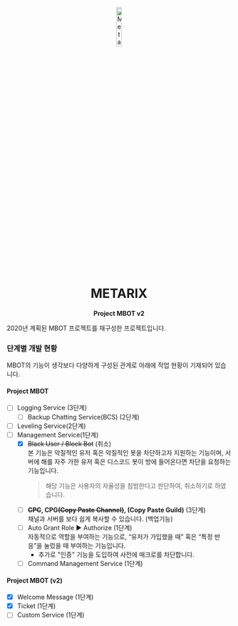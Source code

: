 <p align="center">
    <img src="https://user-images.githubusercontent.com/16767890/130764254-cb2d7a62-a19d-4c10-92a0-9b897910a7fc.png" width="15%" alt="Metarix BOT"/>
</p>
<h1 align="center">METARIX</h1>
<p align="center">
   <b>Project MBOT v2</b>
</p>
2020년 계획된 MBOT 프로젝트를 재구성한 프로젝트입니다.

### 단계별 개발 현황

MBOT의 기능이 생각보다 다양하게 구성된 관게로 아래에 작업 현황이 기재되어 있습니다.

#### Project MBOT
* [ ] Logging Service (3단계)
    * [ ] Backup Chatting Service(BCS) (2단계)
* [ ] Leveling Service(2단계)
* [ ] Management Service(1단계)
    * [x] ~~Black User / Block Bot~~ (취소)<br/>
      본 기능은 악질적인 유저 혹은 악질적인 봇을 차단하고자 지원하는 기능이며, 서버에 해를 자주 가한 유저 혹은 디스코드 봇이 방에 들어온다면 차단을 요청하는 기능입니다.
      > 해당 기능은 사용자의 자율성을 침범한다고 판단하여, 취소하기로 하였습니다.
    * [ ] **~~CPC~~, CPG~~(Copy Paste Channel)~~, (Copy Paste Guild)** (3단계)<br/>
      채널과 서버를 보다 쉽게 복사할 수 있습니다. (백업기능)
    * [ ] Auto Grant Role ▶ Authorize (1단계)<br/>
      자동적으로 역할을 부여하는 기능으로, “유저가 가입했을 때” 혹은 “특정 반응”을 눌렀을 때 부여하는 기능입니다.
      + 추가로 "인증" 기능을 도입하여 사전에 매크로를 차단합니다.
    * [ ] Command Management Service (1단계)
    
#### Project MBOT (v2)
* [x] Welcome Message (1단계)
* [x] Ticket (1단계)
* [ ] Custom Service (1단계)

